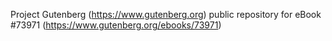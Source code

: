Project Gutenberg (https://www.gutenberg.org) public repository for
eBook #73971 (https://www.gutenberg.org/ebooks/73971)
